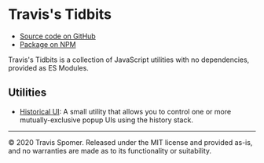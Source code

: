# Travis's Tidbits

* [Source code on GitHub](https://github.com/TravisSpomer/Tidbits)
* [Package on NPM](https://npmjs.com/@travisspomer/tidbits)

Travis's Tidbits is a collection of JavaScript utilities with no dependencies, provided as ES Modules.

## Utilities

* [Historical UI](docs/historical-ui.md): A small utility that allows you to control one or more mutually-exclusive popup UIs using the history stack.

---

© 2020 Travis Spomer. Released under the MIT license and provided as-is, and no warranties are made as to its functionality or suitability.
